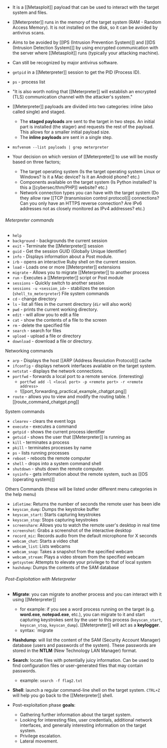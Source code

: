 -  It is a [[Metasploit]] payload that can be used to interact with the target system and files.
-  [[Meterpreter]] runs in the memory of the target system (RAM - Random Access Memory). It is not installed on the disk, so it can be avoided by antivirus scans.
-  Aims to be avoided by [[IPS (Intrusion Prevention System)]] and [[IDS (Intrusion Detection System)]] by using encrypted communication with the server where [[Metasploit]] runs (typically your attacking machine).
- Can still be recognized by major antivirus software.
- `getpid` in a [[Meterpreter]] session to get the PID (Process ID).
- `ps` - process list 
- "It is also worth noting that [[Meterpreter]] will establish an encrypted (TLS) communication channel with the attacker's system."
- [[Meterpreter]] payloads are divided into two categories: inline (also called single) and staged.
	- The **staged payloads** are sent to the target in two steps. An initial part is installed (the stager) and requests the rest of the payload. This allows for a smaller initial payload size.
	- The **inline payloads** are sent in a single step.
- `msfvenom --list payloads | grep meterpreter`

- Your decision on which version of [[Meterpreter]] to use will be mostly based on three factors;
	- The target operating system (Is the target operating system Linux or Windows? Is it a Mac device? Is it an Android phone? etc.)
	- Components available on the target system (Is Python installed? Is this a [[cybersec/thm/PHP]] website? etc.)
	- Network connection types you can have with the target system (Do they allow raw [[TCP (transmission control protocol)]] connections? Can you only have an HTTPS reverse connection? Are IPv6 addresses not as closely monitored as IPv4 addresses? etc.)

###### Meterpreter commands
- `help`
- `background` - backgrounds the current session
- `exit` - Terminate the [[Meterpreter]] session
- `guid` - Get the session GUID (Globally Unique Identifier)
- `info` - Displays information about a Post module.
- `irb` - opens an interactive Ruby shell on the current session.
- `load` - Loads one or more [[Meterpreter]] extensions
- `migrate` - Allows you to migrate [[Meterpreter]] to another process
- `run` - Executes a [[Meterpreter]] script or Post module
- `sessions` - Quickly switch to another session
-  `sessions -u <session_id>` - stabilizes the session (`shell_to_meterpreter`)
File system commands
- `cd` - change directory
- `ls` - list all files in the current directory (`dir` will also work) 
- `pwd` - prints the current working directory.
- `edit` - will allow you to edit a file
- `cat` - show the contents of a file to the screen
- `rm` - delete the specified file
- `search` - search for files
- `upload` - upload a file or directory
- `download` - download a file or directory.

Networking commands
- `arp` - Displays the host [[ARP (Address Resolution Protocol)]] cache
- `ifconfig` - displays network interfaces available on the target system.
- `netstat` - displays the network connections.
- `portfwd` - forwards a local port to a remote service. (interesting)
	-  `portfwd add -l <local port> -p <remote port> -r <remote address>`
	- ![[port_forwarding_practical_example_chatgpt.png]]
- `route` - allows you to view and modify the routing table.
	 ![[route_command_chatgpt.png]]

System commands
- `clearev` - clears the event logs
- `execute` - executes a command
- `getpid` - shows the current process identifier
- `getuid` - shows the user that [[Meterpreter]] is running as
- `kill` - terminates a process
- `pkill` - terminates processes by name
- `ps` - lists running processes
- `reboot` - reboots the remote computer
- `shell` - drops into a system command shell
- `shutdown` - shuts down the remote computer.
- `sysinfo` - gets information about the remote system, such as [[OS (operating system)]]

Others Commands (these will be listed under different menu categories in the help menu)
- `idletime`: Returns the number of seconds the remote user has been idle
- `keyscan_dump`: Dumps the keystroke buffer
- `keyscan_start`: Starts capturing keystrokes
- `keyscan_stop`: Stops capturing keystrokes
- `screenshare`: Allows you to watch the remote user's desktop in real time
- `screenshot`: Grabs a screenshot of the interactive desktop
- `record_mic`: Records audio from the default microphone for X seconds
- `webcam_chat`: Starts a video chat
- `webcam_list`: Lists webcams
- `webcam_snap`: Takes a snapshot from the specified webcam
- `webcam_stream`: Plays a video stream from the specified webcam
- `getsystem`: Attempts to elevate your privilege to that of local system
- `hashdump`: Dumps the contents of the SAM database

###### Post-Exploitation with Meterpreter
- **Migrate**: you can migrate to another process and you can interact with it using [[Meterpreter]]
	- for example: if you see a word process running on the target (e.g. **word.exe**, **notepad.exe**, etc.), you can migrate to it and start capturing keystrokes sent by the user to this process (`keyscan_start`, `keyscan_stop`, `keyscan_dump`). [[Meterpreter]] will act as a **keylogger**.
	- syntax: `migrate <process-id>
- **Hashdump**: will list the content of the SAM (Security Account Manager) database (users and passwords of the system). These passwords are stored in the **NTLM** (New Technology LAN Manager) format.
- **Search**: locate files with potentially juicy information. Can be used to find configuration files or user-generated files that may contain passwords.
	-  example: `search -f flag2.txt`
- **Shell**: launch a regular command-line shell on the target system. `CTRL+Z` will help you go back to the [[Meterpreter]] shell.

- Post-exploitation phase **goals**:
	- Gathering further information about the target system.
	- Looking for interesting files, user credentials, additional network interfaces, and generally interesting information on the target system.
	- Privilege escalation.
	- Lateral movement.